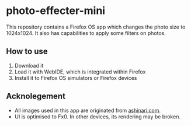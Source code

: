 # photo-effecter-mini

This repository contains a Firefox OS app which changes the photo size to 1024x1024. It also has capabilities to apply some filters on photos.

## How to use

1. Download it 
2. Load it with WebIDE, which is integrated within Firefox 
3. Install it to Firefox OS simulators or Firefox devices

## Acknolegement

* All images used in this app are originated from [ashinari.com](http://www.ashinari.com/). 
* UI is optimised to Fx0. In other devices, its rendering may be broken.
